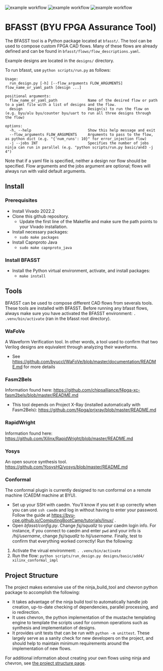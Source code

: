 ![example workflow](https://github.com/byuccl/bfasst/actions/workflows/python.yml/badge.svg)
![example workflow](https://github.com/byuccl/bfasst/actions/workflows/unittests.yml/badge.svg)
![example workflow](https://github.com/byuccl/bfasst/actions/workflows/weeklytests.yml/badge.svg)


# BFASST (BYU FPGA Assurance Tool)

The BFASST tool is a Python package located at `bfasst/`.  The tool can be used to compose custom FPGA CAD flows.  Many of these flows are already defined and can be found in `bfasst/flows/flow_descriptions.yaml`.

Example designs are located in the `designs/` directory.

To run bfasst, use `python scripts/run.py` as follows:

```
Usage: 
  run_design.py [-h] [--flow_arguments FLOW_ARGUMENTS] flow_name_or_yaml_path [design ...]

positional arguments:
  flow_name_or_yaml_path              Name of the desired flow or path to a yaml file with a list of designs and the flow.
  design                              Design(s) to run the flow on (e.g. byu/alu byu/counter byu/uart to run all three designs through the flow)

options:
  -h, --help                          Show this help message and exit
  --flow_arguments FLOW_ARGUMENTS     Arguments to pass to the flow, as python dict (e.g. "{'num_runs': 10}" for error_injection flow)
  -j --jobs INT                       Specifies the number of jobs ninja can run in parallel (e.g. "python scripts/run.py basic/and3 -j 4")
```

Note that if a yaml file is specified, neither a design nor flow should be specified. Flow arguments and the jobs argument are optional; flows will always run with valid default arguments.

## Install
### Prerequisites
* Install Vivado 2022.2
* Clone this github repository. 
  * Update the first line of the Makefile and make sure the path points to your Vivado installation. 
* Install necessary packages:
  * ```sudo make packages```
* Install Capnproto Java
  * ```sudo make capnproto_java```
### Install BFASST
* Install the Python virtual environment, activate, and install packages:
  * `make install`

## Tools
BFASST can be used to compose different CAD flows from severals tools.  These tools are installed with BFASST.
Before running any bfasst flows, always make sure you have activated the BFASST environment:
```. .venv/bin/activate``` (ran in the bfasst root directory).

### WaFoVe
A Waveform Verification tool. In other words, a tool used to confirm that two Verilog designs are equivalent through analyzing their waveforms.
  * See <https://github.com/byuccl/WaFoVe/blob/master/documentation/README.md> for more details

### Fasm2Bels
Information found here: <https://github.com/chipsalliance/f4pga-xc-fasm2bels/blob/master/README.md>
  * This tool depends on Project X-Ray (installed automatically with Fasm2Bels): <https://github.com/f4pga/prjxray/blob/master/README.md>

### RapidWright
Information found here: <https://github.com/Xilinx/RapidWright/blob/master/README.md>

### Yosys
An open source synthesis tool. <https://github.com/YosysHQ/yosys/blob/master/README.md>

### Conformal
The conformal plugin is currently designed to run conformal on a remote machine (CAEDM machine at BYU).
  * Set up your SSH with caedm. You'll know if you set it up correctly when you can use ```ssh caedm``` and log in without having to enter your password. Follow the guide at <https://byu-cpe.github.io/ComputingBootCamp/tutorials/linux/> .
  * Open _bfasst/config.py_. Change _fsj/squallz_ to your caedm login info. For instance, if you connect to caedm and enter ```pwd``` and your info is _/hij/username_, change _fsj/squallz_ to _hij/username_.
Finally, test to confirm that everything worked correctly! Run the following:
1. Activate the virual environment: ```. .venv/bin/activate```
2. Run the flow:  ```python scripts/run_design.py designs/basic/add4/ xilinx_conformal_impl```

## Project Structure
The project makes extensive use of the ninja_build_tool and chevron python package to accomplish the following:
* It takes advantage of the ninja build tool to automatically handle job creation, up-to-date checking of dependencies, parallel processing, and io redirection. 
* It uses chevron, the python implementation of the mustache templating engine to template the scripts used for common operations such as synthesis and implementation of designs.
* It provides unit tests that can be run with `python -m unittest`. These largely serve as a sanity check for new developers on the project, and should help to maintain minimum requirements around the implementation of new flows.

For additional information about creating your own flows using ninja and chevron, see [the project structure page](project_structure.md).